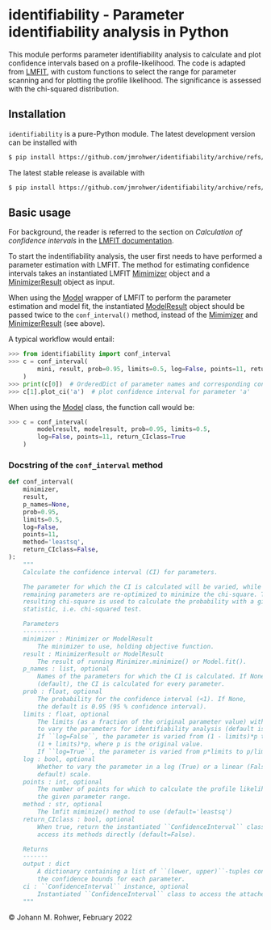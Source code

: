 # identifiability - Parameter identifiability analysis in Python

This module performs parameter identifiability
analysis to calculate and plot confidence intervals based on a profile-likelihood. 
The code is adapted from [LMFIT](https://lmfit.github.io/lmfit-py/), with custom
functions to select the range for parameter scanning and for plotting the profile 
likelihood. The significance is assessed with the chi-squared distribution.

## Installation

`identifiability` is a pure-Python module. The latest development version can be 
installed with
```bash
$ pip install https://github.com/jmrohwer/identifiability/archive/refs/heads/main.zip
```

The latest stable release is available with
```bash
$ pip install https://github.com/jmrohwer/identifiability/archive/refs/tags/v0.1.zip
```

## Basic usage

For background, the reader is referred to the section on *Calculation of confidence 
intervals* in the [LMFIT documentation](https://lmfit.github.io/lmfit-py/confidence.html).

To start the indentifiability analysis, the user first needs to have performed a 
parameter estimation with LMFIT. The method for estimating confidence intervals 
takes an instantiated LMFIT 
[Mimimizer](https://lmfit.github.io/lmfit-py/fitting.html#lmfit.minimizer.Minimizer)
object and a 
[MinimizerResult](https://lmfit.github.io/lmfit-py/fitting.html#lmfit.minimizer.MinimizerResult)
object as input.

When using the [Model](https://lmfit.github.io/lmfit-py/model.html) wrapper of LMFIT 
to perform the parameter estimation and model fit, the instantiated 
[ModelResult](https://lmfit.github.io/lmfit-py/model.html#lmfit.model.ModelResult)
object should be passed twice to the `conf_interval()` method, instead of the
[Mimimizer](https://lmfit.github.io/lmfit-py/fitting.html#lmfit.minimizer.Minimizer)
and 
[MinimizerResult](https://lmfit.github.io/lmfit-py/fitting.html#lmfit.minimizer.MinimizerResult)
(see above).

A typical workflow would entail:
```python
>>> from identifiability import conf_interval
>>> c = conf_interval(
        mini, result, prob=0.95, limits=0.5, log=False, points=11, return_CIclass=True
    )
>>> print(c[0])  # OrderedDict of parameter names and corresponding confidence intervals
>>> c[1].plot_ci('a')  # plot confidence interval for parameter 'a'
```

When using the [Model](https://lmfit.github.io/lmfit-py/model.html) class, the 
function call would be:
```python
>>> c = conf_interval(
        modelresult, modelresult, prob=0.95, limits=0.5, 
        log=False, points=11, return_CIclass=True
    )
```

### Docstring of the `conf_interval` method

```python
def conf_interval(
    minimizer,
    result,
    p_names=None,
    prob=0.95,
    limits=0.5,
    log=False,
    points=11,
    method='leastsq',
    return_CIclass=False,
):
    """
    Calculate the confidence interval (CI) for parameters.

    The parameter for which the CI is calculated will be varied, while the
    remaining parameters are re-optimized to minimize the chi-square. The
    resulting chi-square is used to calculate the probability with a given
    statistic, i.e. chi-squared test.

    Parameters
    ----------
    minimizer : Minimizer or ModelResult
        The minimizer to use, holding objective function.
    result : MinimizerResult or ModelResult
        The result of running Minimizer.minimize() or Model.fit().
    p_names : list, optional
        Names of the parameters for which the CI is calculated. If None
        (default), the CI is calculated for every parameter.
    prob : float, optional
        The probability for the confidence interval (<1). If None,
        the default is 0.95 (95 % confidence interval).
    limits : float, optional
        The limits (as a fraction of the original parameter value) within which
        to vary the parameters for identifiability analysis (default is 0.5).
        If ``log=False``, the parameter is varied from (1 - limits)*p to
        (1 + limits)*p, where p is the original value.
        If ``log=True``, the parameter is varied from p*limits to p/limits.
    log : bool, optional
        Whether to vary the parameter in a log (True) or a linear (False,
        default) scale.
    points : int, optional
        The number of points for which to calculate the profile likelihood over
        the given parameter range.
    method : str, optional
        The lmfit mimimize() method to use (default='leastsq')
    return_CIclass : bool, optional
        When true, return the instantiated ``ConfidenceInterval`` class to
        access its methods directly (default=False).

    Returns
    -------
    output : dict
        A dictionary containing a list of ``(lower, upper)``-tuples containing
        the confidence bounds for each parameter.
    ci : ``ConfidenceInterval`` instance, optional
        Instantiated ``ConfidenceInterval`` class to access the attached methods.
    """
```

© Johann M. Rohwer, February 2022